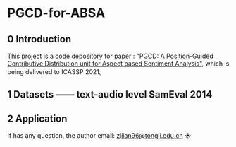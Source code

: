 # PGCD-for-ABSA

## 0 Introduction
This project is a code depository for paper : ["PGCD: A Position-Guided Contributive Distribution unit for Aspect based Sentiment Analysis"](https://github.com/96-Zachary/PGCD-for-ABSA/blob/main/Files/PGCD%20A%20POSITION-GUIDED%20CONTRIBUTIVE%20DISTRIBUTION%20UNIT%20FOR%20ASPECT%20BASED%20SENTIMENT%20ANALYSIS.pdf), which is being delivered to ICASSP 2021。

## 1 Datasets —— text-audio level SamEval 2014

## 2 Application


If has any question, the author email: zijian96@tongji.edu.cn :sunny:
